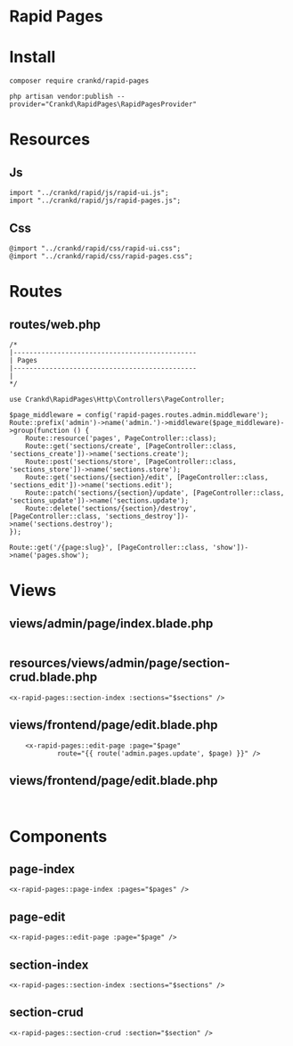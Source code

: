 # Rapid Pages

# Install

```
composer require crankd/rapid-pages
```

```
php artisan vendor:publish --provider="Crankd\RapidPages\RapidPagesProvider"
```

# Resources

## Js

```
import "../crankd/rapid/js/rapid-ui.js";
import "../crankd/rapid/js/rapid-pages.js";
```

## Css

```
@import "../crankd/rapid/css/rapid-ui.css";
@import "../crankd/rapid/css/rapid-pages.css";

```

# Routes

## routes/web.php

```
/*
|----------------------------------------------
| Pages
|----------------------------------------------
|
*/

use Crankd\RapidPages\Http\Controllers\PageController;

$page_middleware = config('rapid-pages.routes.admin.middleware');
Route::prefix('admin')->name('admin.')->middleware($page_middleware)->group(function () {
    Route::resource('pages', PageController::class);
    Route::get('sections/create', [PageController::class, 'sections_create'])->name('sections.create');
    Route::post('sections/store', [PageController::class, 'sections_store'])->name('sections.store');
    Route::get('sections/{section}/edit', [PageController::class, 'sections_edit'])->name('sections.edit');
    Route::patch('sections/{section}/update', [PageController::class, 'sections_update'])->name('sections.update');
    Route::delete('sections/{section}/destroy', [PageController::class, 'sections_destroy'])->name('sections.destroy');
});

Route::get('/{page:slug}', [PageController::class, 'show'])->name('pages.show');

```

# Views

## views/admin/page/index.blade.php

```

```

## resources/views/admin/page/section-crud.blade.php

```
<x-rapid-pages::section-index :sections="$sections" />
```

## views/frontend/page/edit.blade.php

```
	<x-rapid-pages::edit-page :page="$page"
			route="{{ route('admin.pages.update', $page) }}" />

```

## views/frontend/page/edit.blade.php

```


```

# Components

## page-index

```
<x-rapid-pages::page-index :pages="$pages" />
```

## page-edit

```
<x-rapid-pages::edit-page :page="$page" />
```

## section-index

```
<x-rapid-pages::section-index :sections="$sections" />
```

## section-crud

```
<x-rapid-pages::section-crud :section="$section" />
```
